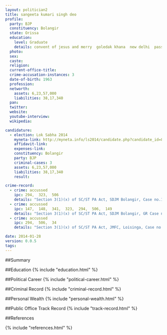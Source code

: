 ```yaml
---
layout: politician2
title: sangeeta kumari singh deo
profile: 
  party: BJP
  constituency: Bolangir
  state: Orissa
  education: 
    level: Graduate
    details: convent of jesus and merry  goledak khana  new delhi  passed hsc 1980  jesus and merry college bapu dham chanakyapuri new delhi  passed ba hons  delhi university  1983
  photo: 
  sex: 
  caste: 
  religion: 
  current-office-title: 
  crime-accusation-instances: 3
  date-of-birth: 1963
  profession: 
  networth: 
    assets: 6,23,57,000
    liabilities: 38,17,340
  pan: 
  twitter: 
  website: 
  youtube-interview: 
  wikipedia: 

candidature: 
  - election: Lok Sabha 2014
    myneta-link: http://myneta.info/ls2014/candidate.php?candidate_id=806
    affidavit-link: 
    expenses-link: 
    constituency: Bolangir 
    party: BJP
    criminal-cases: 3
    assets: 6,23,57,000
    liabilities: 38,17,340
    result:  

crime-record: 
  - crime: accussed
    ipc: 294,  323,  506
    details: "Section 3(1)(x) of SC/ST PA Act, SDJM Bolangir, Case no.1CC 35 of 2004 Cog. Date 13-04-2006, The order of cognizance has been challenged in the Hon'ble High Court vide CRLMC No.1397 of 2006 and the Hon'ble High Court, Orissa has stayed further proceeding of the Case vide order dtd.22-06-2006 in Misc Case no.1280 of 2006" 
  - crime: accussed
    ipc: 147,  148,  341,  323,  294,  506,  149
    details: "Section 3(1)(x) of SC/ST PA Act, SDJM Bolangir, GR Case no.758 of 2007 final report submitted and awaiting acceptance, Final report submitted by the IO before the learned SDJM, Bolangir and the same is yet to be accepted." 
  - crime: accussed
    ipc: 294,  506,  34
    details: "Section 3(1)(x) of SC/ST PA Act, JMFC, Loisinga, Case no. 1CC 7 of 2004 dtd, 07-01-2005, Abused in obscene language, criminal intimidation in furtherance of common intention to a member of SC/ST. The order of cognizance was challenged before the Hon'ble High Court of Orissa vide  CRLMC 203 of 2005 and the Hon'ble high court stayed further proceeding of the case in Misc. Case no.188/2005 and the petition filed by the petitioner dtd.20-04-2011 is pending" 

date: 2014-01-28
version: 0.0.5
tags: 
---
```

##Summary


##Education
{% include "education.html" %}


##Political Career
{% include "political-career.html" %}


##Criminal Record
{% include "criminal-record.html" %}


##Personal Wealth
{% include "personal-wealth.html" %}


##Public Office Track Record
{% include "track-record.html" %}


##References


{% include "references.html" %}